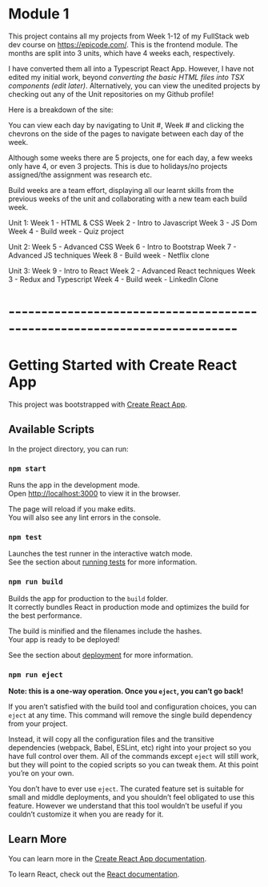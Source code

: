 # Module 1

This project contains all my projects from Week 1-12 of my FullStack web dev course on https://epicode.com/. 
This is the frontend module.
The months are split into 3 units, which have 4 weeks each, respectively.

I have converted them all into a Typescript React App. However, I have not edited my initial work, 
beyond _converting the basic HTML files into TSX components (edit later)_.
Alternatively, you can view the unedited projects by checking out any of the Unit repositories on my Github profile!

Here is a breakdown of the site:

You can view each day by navigating to Unit #, Week #
and clicking the chevrons on the side of the pages to navigate between each day of the week.

Although some weeks there are 5 projects, one for each day, a few weeks only have 4, or even 3 projects.
This is due to holidays/no projects assigned/the assignment was research etc.

Build weeks are a team effort, displaying all our learnt skills from the previous weeks of the unit
and collaborating with a new team each build week.

Unit 1:
Week 1 - HTML & CSS
Week 2 - Intro to Javascript
Week 3 - JS Dom
Week 4 - Build week - Quiz project

Unit 2:
Week 5 - Advanced CSS
Week 6 - Intro to Bootstrap
Week 7 - Advanced JS techniques
Week 8 - Build week - Netflix clone

Unit 3:
Week 9 - Intro to React
Week 2 - Advanced React techniques
Week 3 - Redux and Typescript
Week 4 - Build week - LinkedIn Clone

# -------------------------------------------------------------------------

# Getting Started with Create React App

This project was bootstrapped with [Create React App](https://github.com/facebook/create-react-app).

## Available Scripts

In the project directory, you can run:

### `npm start`

Runs the app in the development mode.\
Open [http://localhost:3000](http://localhost:3000) to view it in the browser.

The page will reload if you make edits.\
You will also see any lint errors in the console.

### `npm test`

Launches the test runner in the interactive watch mode.\
See the section about [running tests](https://facebook.github.io/create-react-app/docs/running-tests) for more information.

### `npm run build`

Builds the app for production to the `build` folder.\
It correctly bundles React in production mode and optimizes the build for the best performance.

The build is minified and the filenames include the hashes.\
Your app is ready to be deployed!

See the section about [deployment](https://facebook.github.io/create-react-app/docs/deployment) for more information.

### `npm run eject`

**Note: this is a one-way operation. Once you `eject`, you can’t go back!**

If you aren’t satisfied with the build tool and configuration choices, you can `eject` at any time. This command will remove the single build dependency from your project.

Instead, it will copy all the configuration files and the transitive dependencies (webpack, Babel, ESLint, etc) right into your project so you have full control over them. All of the commands except `eject` will still work, but they will point to the copied scripts so you can tweak them. At this point you’re on your own.

You don’t have to ever use `eject`. The curated feature set is suitable for small and middle deployments, and you shouldn’t feel obligated to use this feature. However we understand that this tool wouldn’t be useful if you couldn’t customize it when you are ready for it.

## Learn More

You can learn more in the [Create React App documentation](https://facebook.github.io/create-react-app/docs/getting-started).

To learn React, check out the [React documentation](https://reactjs.org/).
